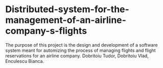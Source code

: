 # Distributed-system-for-the-management-of-an-airline-company-s-flights
The purpose of this project is the design and development of a software system meant for automizing the process of managing flights and flight reservations for an airline company.
Dobritoiu Tudor, Dobritoiu Vlad, Enculescu Bianca.
